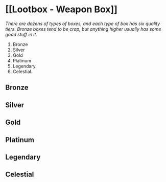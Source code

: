 # [[Lootbox - Weapon Box]]

_There are dozens of types of boxes, and each type of box has six quality tiers. 
Bronze boxes tend to be crap, but anything higher usually has some good stuff in it._

1. Bronze
2.	Silver
3.	Gold
4.	Platinum
5.	Legendary
6.	Celestial.

## Bronze

## Silver

## Gold

## Platinum

## Legendary

## Celestial